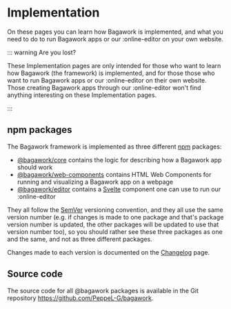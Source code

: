 # Implementation
On these pages you can learn how Bagawork is implemented, and what you need to do to run Bagawork apps or our :online-editor on your own website.

::: warning Are you lost?

These Implementation pages are only intended for those who want to learn how Bagawork (the framework) is implemented, and for those those who want to run Bagawork apps or our :online-editor on their own website. Those creating Bagawork apps through our :online-editor won't find anything interesting on these Implementation pages.

:::


## npm packages
The Bagawork framework is implemented as three different [npm](https://www.npmjs.com/) packages:

* [@bagawork/core](/implementation/core) contains the logic for describing how a Bagawork app should work
* [@bagawork/web-components](/implementation/web-components) contains HTML Web Components for running and visualizing a Bagawork app on a webpage
* [@bagawork/editor](/implementation/editor) contains a [Svelte](https://svelte.dev) component one can use to run our :online-editor

They all follow the [SemVer](https://semver.org/) versioning convention, and they all use the same version number (e.g. if changes is made to one package and that's package version number is updated, the other packages will be updated to use that version number too), so you should rather see these three packages as one and the same, and not as three different packages.

Changes made to each version is documented on the [Changelog](../changelog/) page.



## Source code
The source code for all @bagawork packages is available in the Git repository <a href="https://github.com/PeppeL-G/bagawork" target="_blank">https://github.com/PeppeL-G/bagawork</a>.